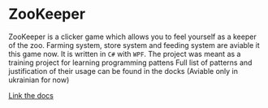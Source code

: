 # ZooKeeper
ZooKeeper is a clicker game which allows you to feel yourself as a keeper of the zoo. Farming system, store system and feeding system are aviable it this game now. It is written in `C#` with `WPF`. 
The project was meant as a training project for learning programming pattens
Full list of patterns and justification of their usage can be found in the docks (Aviable only in ukrainian for now)

[Link the docs](https://drive.google.com/file/d/1kfXEJv6Y0e0NapX64gQraWuiIxiaFvfy/view?usp=sharing)

